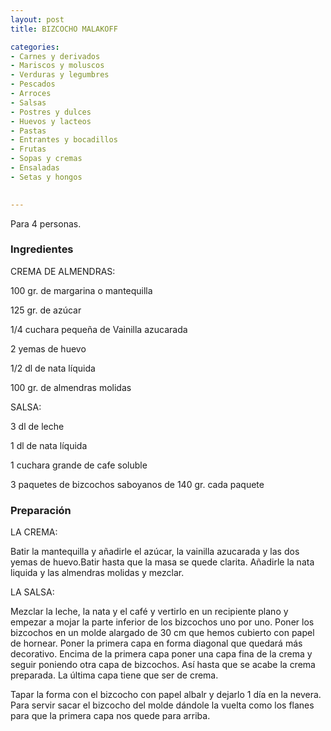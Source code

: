```yaml
---
layout: post
title: BIZCOCHO MALAKOFF

categories:
- Carnes y derivados
- Mariscos y moluscos
- Verduras y legumbres
- Pescados
- Arroces
- Salsas
- Postres y dulces
- Huevos y lacteos
- Pastas
- Entrantes y bocadillos
- Frutas
- Sopas y cremas
- Ensaladas
- Setas y hongos
 

---
```

Para 4 personas.

<h3>Ingredientes</h3>

CREMA DE ALMENDRAS:

100 gr. de margarina o mantequilla

125 gr. de azúcar

1/4 cuchara pequeña de Vainilla azucarada

2 yemas de huevo

1/2 dl de nata líquida

100 gr. de almendras molidas

SALSA:

3 dl de leche

1 dl de nata líquida

1 cuchara grande de cafe soluble

3 paquetes de bizcochos saboyanos de 140 gr. cada paquete

<h3>Preparación</h3>

LA CREMA:

Batir la mantequilla y añadirle el azúcar, la vainilla azucarada y las dos yemas de huevo.Batir hasta que la masa se quede clarita. Añadirle la nata liquida y las almendras molidas y mezclar.

LA SALSA:

Mezclar la leche, la nata y el café y vertirlo en un recipiente plano y empezar a mojar la parte inferior de los bizcochos uno por uno. Poner los bizcochos en un molde alargado de 30 cm que hemos cubierto con papel de hornear. Poner la primera capa en forma diagonal que quedará más decorativo. Encima de la primera capa poner una capa fina de la crema y seguir poniendo otra capa de bizcochos. Así hasta que se acabe la crema preparada. La última capa tiene que ser de crema.

Tapar la forma con el bizcocho con papel albalr y dejarlo 1 día en la nevera. Para servir sacar el bizcocho del molde dándole la vuelta como los flanes para que la primera capa nos quede para arriba.

